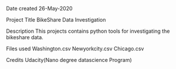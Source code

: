 Date created
26-May-2020


Project Title
BikeShare Data Investigation

Description
This projects contains python tools for investigating the bikeshare data.

Files used
Washington.csv
Newyorkcity.csv
Chicago.csv

Credits
Udacity(Nano degree datascience Program)
